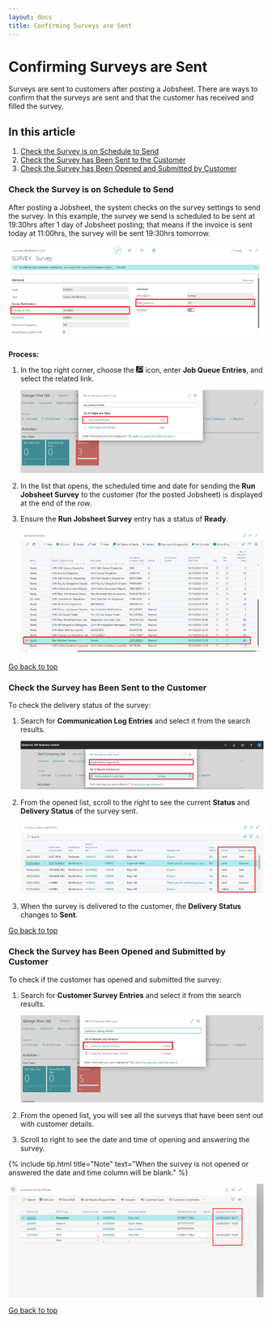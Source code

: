 ```yaml
---
layout: docs
title: Confirming Surveys are Sent
---
```


<a name="top"></a>

#   Confirming Surveys are Sent

Surveys are sent to customers after posting a Jobsheet. There are ways to confirm that the surveys are sent and that the customer has received and filled the survey.

## In this article
1. [Check the Survey is on Schedule to Send](#check-the-survey-is-on-schedule-to-send)
2. [Check the Survey has Been Sent to the Customer](#check-the-survey-has-been-sent-to-the-customer)
3. [Check the Survey has Been Opened and Submitted by Customer](#check-the-survey-has-been-opened-and-submitted-by-customer)


### Check the Survey is on Schedule to Send
After posting a Jobsheet, the system checks on the survey settings to send the survey. In this example, the survey we send is scheduled to be sent at 19:30hrs after 1 day of Jobsheet posting; that means if the invoice is sent today at 11:00hrs, the survey will be sent 19:30hrs tomorrow.

   ![](media/garagehive-surveys-settings.png)

**Process:**
1. In the top right corner, choose the ![](media/search_icon.png) icon, enter **Job Queue Entries**, and select the related link.

   ![](media/garagehive-surveys-customer10.png)

2. In the list that opens, the scheduled time and date for sending the **Run Jobsheet Survey** to the customer (for the posted Jobsheet) is displayed at the end of the row.
3. Ensure the **Run Jobsheet Survey** entry has a status of **Ready**.

   ![](media/garagehive-surveys-customer6.png)

[Go back to top](#top)

### Check the Survey has Been Sent to the Customer
To check the delivery status of the survey:
1. Search for **Communication Log Entries** and select it from the search results.

   ![](media/garagehive-surveys-customer7.png)

2. From the opened list, scroll to the right to see the current **Status** and **Delivery Status** of the survey sent.

   ![](media/garagehive-surveys-customer8.png)

3. When the survey is delivered to the customer, the **Delivery Status** changes to **Sent**.

[Go back to top](#top)

### Check the Survey has Been Opened and Submitted by Customer
To check if the customer has opened and submitted the survey:
1. Search for **Customer Survey Entries** and select it from the search results.

   ![](media/garagehive-surveys-customer15.png)

2. From the opened list, you will see all the surveys that have been sent out with customer details.
3. Scroll to right to see the date and time of opening and answering the survey.

{% include tip.html title="Note" text="When the survey is not opened or answered the date and time column will be blank." %}

![](media/garagehive-surveys-customer9.png)

[Go back to top](#top)
